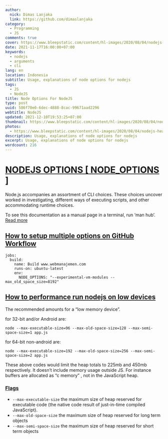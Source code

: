 ```yaml
---
author:
  nick: Dimas Lanjaka
  link: https://github.com/dimaslanjaka
category:
  - Programming
  - JS
comments: true
cover: https://www.bleepstatic.com/content/hl-images/2020/08/04/nodejs-header.jpg
date: 2021-11-17T16:00:00+07:00
keywords:
  - nodejs
  - arguments
  - cli
lang: en
location: Indonesia
subtitle: Usage, explanations of node options for nodejs
tags:
  - JS
  - NodeJS
title: Node Options For NodeJS
type: post
uuid: 586f70e0-6dec-4888-8cac-99671aad2296
webtitle: NodeJS
updated: 2021-12-10T19:53:25+07:00
thumbnail: https://www.bleepstatic.com/content/hl-images/2020/08/04/nodejs-header.jpg
photos:
  - https://www.bleepstatic.com/content/hl-images/2020/08/04/nodejs-header.jpg
description: Usage, explanations of node options for nodejs
excerpt: Usage, explanations of node options for nodejs
wordcount: 216
---
```


<h1 id="nodejs-options-node-options" tabindex="-1"><a class="header-anchor" href="#nodejs-options-node-options">NODEJS OPTIONS [ NODE_OPTIONS ]</a></h1>
<p>Node.js accompanies an assortment of CLI choices. These choices uncover worked in investigating, different ways of executing scripts, and other accommodating runtime choices.</p>
<p>To see this documentation as a manual page in a terminal, run ‘man hub’. <a href="//webmanajemen.com/page/safelink.html?url=aHR0cHM6Ly9ub2RlanMub3JnL2FwaS9jbGkuaHRtbA==" target="_blank" rel="nofollow noopener">Read more</a></p>
<h2 id="how-to-setup-multiple-options-on-git-hub-workflow" tabindex="-1"><a class="header-anchor" href="#how-to-setup-multiple-options-on-git-hub-workflow">How to setup multiple options on GitHub Workflow</a></h2>
<pre><code class="language-yaml">jobs:
  build:
    name: Build www.webmanajemen.com
    runs-on: ubuntu-latest
    env:
      NODE_OPTIONS: &quot;--experimental-vm-modules --max_old_space_size=8192&quot;
</code></pre>
<h2 id="how-to-performance-run-nodejs-on-low-devices" tabindex="-1"><a class="header-anchor" href="#how-to-performance-run-nodejs-on-low-devices">How to performance run nodejs on low devices</a></h2>
<p>The recommended amounts for a “low memory device”.</p>
<p>for 32-bit and/or Android are:</p>
<pre><code class="language-shell">node --max-executable-size=96 --max-old-space-size=128 --max-semi-space-size=1 app.js
</code></pre>
<p>for 64-bit non-android are:</p>
<pre><code class="language-shell">node --max-executable-size=192 --max-old-space-size=256 --max-semi-space-size=2 app.js
</code></pre>
<p>These above codes would limit the heap totals to 225mb and 450mb respectively. It doesn’t include memory usage outside JS. For instance buffers are allocated as “c memory” , not in the JavaScript heap.</p>
<h3 id="flags" tabindex="-1"><a class="header-anchor" href="#flags">Flags</a></h3>
<ul>
<li><code>--max-executable-size</code> the maximum size of heap reserved for executable code (the native code result of just-in-time compiled JavaScript).</li>
<li><code>--max-old-space-size</code> the maximum size of heap reserved for long term objects</li>
<li><code>--max-semi-space-size</code> the maximum size of heap reserved for short term objects</li>
</ul>
